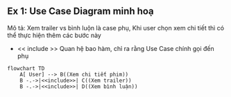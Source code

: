 ## Ex 1: Use Case Diagram minh hoạ
Mô tả:  Xem trailer vs bình luộn là case phụ, Khi user chọn xem chi tiết thì có thể thực hiện thêm các bước này
  - << include >> Quan hệ bao hàm, chỉ ra rằng Use Case chính gọi đến phụ

```mermaid
flowchart TD
    A[ User] --> B((Xem chi tiết phim))
    B -.->|<<include>>| C((Xem trailer))
    B -.->|<<include>>| D((Xem bình luận))
